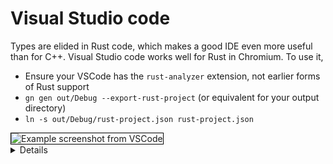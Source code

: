 # Visual Studio code

Types are elided in Rust code, which makes a good IDE even more useful than
for C++. Visual Studio code works well for Rust in Chromium. To use it,

* Ensure your VSCode has the `rust-analyzer` extension, not earlier forms
  of Rust support
* `gn gen out/Debug --export-rust-project` (or equivalent for your output
  directory)
* `ln -s out/Debug/rust-project.json rust-project.json`

<img src="vscode.png" style="border: 1px solid black;" alt="Example screenshot from VSCode">

<details>

A demo of some of the code annotation and exploration features of rust-analyzer might be
beneficial if the audience are naturally skeptical of IDEs.

The following steps may help with the demo (but feel free to instead use a piece
of Chromium-related Rust that you are most familiar with):

* Open `components/qr_code_generator/qr_code_generator_ffi_glue.rs`
* Place the cursor over the `QrCode::new` call (around line 26) in
  `qr_code_generator_ffi_glue.rs
* Demo **show documentation** (typical bindings: vscode = ctrl k i;  vim/CoC = K).
* Demo **go to definition** (typical bindings: vscode = F12;  vim/CoC = g d).
  (This will take you to `//third_party/rust/.../qr_code-.../src/lib.rs`.)
* Demo **outline** and navigate to the `QrCode::with_bits` method (around line
  164; the outline is in the file explorer pane in vscode; typical vim/CoC
  bindings = space o)
* Demo **type annotations** (there are quote a few nice examples in the
  `QrCode::with_bits` method)

It may be worth pointing out that `gn gen ... --export-rust-project` will need
to be rerun after editing `BUILD.gn` files (which we will do a few times
throughout the exercises in this session).

</details>
